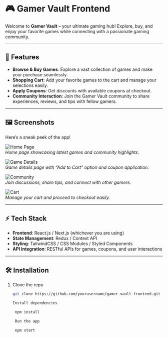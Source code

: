 # 🎮 Gamer Vault Frontend

Welcome to **Gamer Vault** – your ultimate gaming hub! Explore, buy, and enjoy your favorite games while connecting with a passionate gaming community.  

---

## 🚀 Features

- **Browse & Buy Games**: Explore a vast collection of games and make your purchase seamlessly.
- **Shopping Cart**: Add your favorite games to the cart and manage your selections easily.
- **Apply Coupons**: Get discounts with available coupons at checkout.
- **Community Interaction**: Join the Gamer Vault community to share experiences, reviews, and tips with fellow gamers.

---

## 🖼️ Screenshots

Here’s a sneak peek of the app!  

<!-- Add your images below by replacing the placeholders with actual image paths -->

![Home Page](path/to/homepage.png)  
*Home page showcasing latest games and community highlights.*

![Game Details](path/to/game-details.png)  
*Game details page with “Add to Cart” option and coupon application.*

![Community](path/to/community.png)  
*Join discussions, share tips, and connect with other gamers.*

![Cart](path/to/cart.png)  
*Manage your cart and proceed to checkout easily.*

---

## ⚡ Tech Stack

- **Frontend**: React.js / Next.js (whichever you are using)
- **State Management**: Redux / Context API
- **Styling**: TailwindCSS / CSS Modules / Styled Components
- **API Integration**: RESTful APIs for games, coupons, and user interactions

---

## 🛠️ Installation

1. Clone the repo  
   ```bash
   git clone https://github.com/yourusername/gamer-vault-frontend.git

   Install dependencies

    npm install

    Run the app

    npm start
